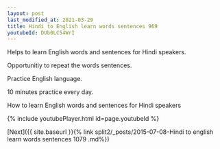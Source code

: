 ```yaml
---
layout: post
last_modified_at: 2021-03-29
title: Hindi to English learn words sentences 969 
youtubeId: DUb0LC54WrI
---
```

 
 
Helps to learn English words and sentences for Hindi speakers.

Opportunitiy to repeat the words sentences. 

Practice English language. 
 
10 minutes practice every day. 
 
How to learn English words and sentences for Hindi speakers 
 
{% include youtubePlayer.html id=page.youtubeId %}
 
 
[Next]({{ site.baseurl }}{% link  split2/_posts/2015-07-08-Hindi to english learn words sentences 1079 .md%})
 
